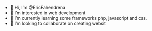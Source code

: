 - 👋 Hi, I’m @EricFahendrena
- 👀 I’m interested in web development
- 🌱 I’m currently learning some frameworks php, javascript and css.
- 💞️ I’m looking to collaborate on creating websit

<!---
EricFahendrena/EricFahendrena is a ✨ special ✨ repository because its `README.md` (this file) appears on your GitHub profile.
You can click the Preview link to take a look at your changes.
--->

